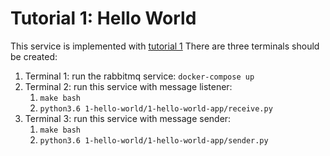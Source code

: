 # Tutorial 1: Hello World

This service is implemented with [tutorial 1](https://www.rabbitmq.com/tutorials/tutorial-one-python.html)
There are three terminals should be created:

1. Terminal 1: run the rabbitmq service: `docker-compose up`
2. Terminal 2: run this service with message listener:
   1. `make bash`
   2. `python3.6 1-hello-world/1-hello-world-app/receive.py`
3. Terminal 3: run this service with message sender:
   1. `make bash`
   2. `python3.6 1-hello-world/1-hello-world-app/sender.py`
